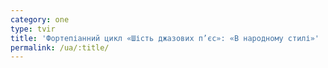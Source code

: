 ```yaml
---
category: one
type: tvir
title: 'Фортепіанний цикл «Шість джазових п’єс»: «В народному стилі»'
permalink: /ua/:title/
---
```


